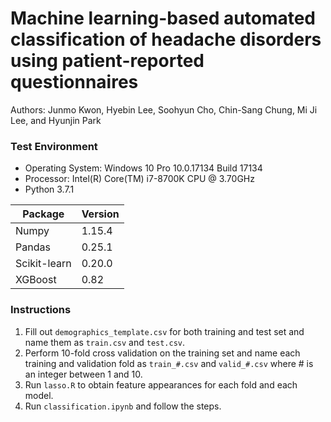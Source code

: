 # Machine learning-based automated classification of headache disorders using patient-reported questionnaires

Authors: Junmo Kwon, Hyebin Lee, Soohyun Cho, Chin-Sang Chung, Mi Ji Lee, and Hyunjin Park

### Test Environment
- Operating System: Windows 10 Pro 10.0.17134 Build 17134
- Processor: Intel(R) Core(TM) i7-8700K CPU @ 3.70GHz
- Python 3.7.1

|Package     |Version|
|------------|-------|
|Numpy       |1.15.4 |
|Pandas      |0.25.1 |
|Scikit-learn|0.20.0 |
|XGBoost     |0.82   |

### Instructions
1. Fill out `demographics_template.csv` for both training and test set and name them as `train.csv` and `test.csv`.
2. Perform 10-fold cross validation on the training set and name each training and validation fold as `train_#.csv` and `valid_#.csv` where # is an integer between 1 and 10.
3. Run `lasso.R` to obtain feature appearances for each fold and each model.
4. Run `classification.ipynb` and follow the steps.
